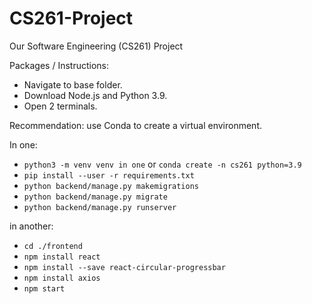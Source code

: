 # CS261-Project

Our Software Engineering (CS261) Project

Packages / Instructions:

- Navigate to base folder.
- Download Node.js and Python 3.9.
- Open 2 terminals.

Recommendation: use Conda to create a virtual environment.

In one:

- `python3 -m venv venv in one` or `conda create -n cs261 python=3.9`
- `pip install --user -r requirements.txt`
- `python backend/manage.py makemigrations`
- `python backend/manage.py migrate`
- `python backend/manage.py runserver`

in another:

- `cd ./frontend`
- `npm install react`
- `npm install --save react-circular-progressbar`
- `npm install axios`
- `npm start`
